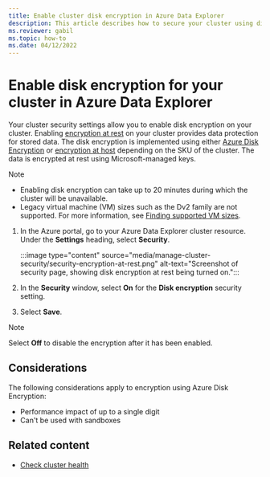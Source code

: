 ```yaml
---
title: Enable cluster disk encryption in Azure Data Explorer
description: This article describes how to secure your cluster using disk encryption in Azure Data Explorer within the Azure portal.
ms.reviewer: gabil
ms.topic: how-to
ms.date: 04/12/2022
---
```


# Enable disk encryption for your cluster in Azure Data Explorer

Your cluster security settings allow you to enable disk encryption on your cluster. Enabling [encryption at rest](/azure/security/fundamentals/encryption-atrest) on your cluster provides data protection for stored data. The disk encryption is implemented using either [Azure Disk Encryption](/azure/security/azure-security-disk-encryption-overview) or [encryption at host](/azure/virtual-machines/disks-enable-host-based-encryption-portal) depending on the SKU of the cluster. The data is encrypted at rest using Microsoft-managed keys.

> [!NOTE]
>
> * Enabling disk encryption can take up to 20 minutes during which the cluster will be unavailable.
> * Legacy virtual machine (VM) sizes such as the Dv2 family are not supported. For more information, see [Finding supported VM sizes](/azure/virtual-machines/windows/disks-enable-host-based-encryption-powershell).

1. In the Azure portal, go to your Azure Data Explorer cluster resource. Under the **Settings** heading, select **Security**.

    :::image type="content" source="media/manage-cluster-security/security-encryption-at-rest.png" alt-text="Screenshot of security page, showing disk encryption at rest being turned on.":::

1. In the **Security** window, select **On** for the **Disk encryption** security setting.

1. Select **Save**.

> [!NOTE]
> Select **Off** to disable the encryption after it has been enabled.

## Considerations

The following considerations apply to encryption using Azure Disk Encryption:

* Performance impact of up to a single digit
* Can't be used with sandboxes

## Related content

* [Check cluster health](check-cluster-health.md)
